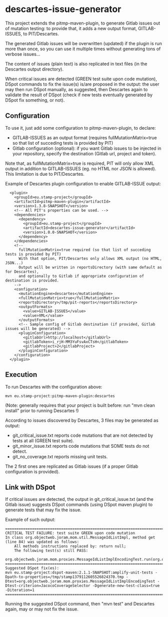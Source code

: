 # descartes-issue-generator

This project extends the pitmp-maven-plugin, to generate Gitlab issues out of mutation testing:
to provide that, it adds a new output format, GITLAB-ISSUES, to PIT/Descartes.

The generated Gitlab issues will be overwritten (updated) if the plugin is run more than once,
so you can use it multiple times without generating tons of verbose issues...

The content of issues (plain text) is also replicated in text files (in the Descartes output directory).

When critical issues are detected (GREEN test suite upon code mutation), DSpot commands to fix the issue(s) is/are proposed in the output: the user may then run DSpot manually, as suggested, then Descartes again to validate the result of DSpot (check if new tests eventually generated by DSpot fix something, or not).

## Configuration

To use it, just add some configuration to pitmp-maven-plugin, to declare:
- GITLAB-ISSUES as an output format (requires fullMutationMatrix=true so that list of succeding tests is provided by PIT)
- Gitlab configuration (optional): if you want Gitlab issues to be injected in your repository, specify the destination
(Gitlab url, project and token).

Note that, as fullMutationMatrix=true is required, PIT will only allow XML output in addition to GITLAB-ISSUES
(eg. no HTML nor JSON is allowed). This limitation is due to PIT/Descartes.

Example of Descartes plugin configuration to enable GITLAB-ISSUE output:

```
  <plugin>
    <groupId>eu.stamp-project</groupId>
    <artifactId>pitmp-maven-plugin</artifactId>
    <version>1.3.8-SNAPSHOT</version>
    <!-- All PIT's properties can be used. -->
    <dependencies>
      <dependency>
        <groupId>eu.stamp-project</groupId>
        <artifactId>descartes-issue-generator</artifactId>
        <version>1.0.0-SNAPSHOT</version>
      </dependency>
    </dependencies>
    <!--
      fullMutationMatrix=true required (so that list of succeding tests is provided by PIT) 
      With that option, PIT/Descartes only allows XML output (no HTML, JSON...)
      Output will be written in reportsDirectory (with same default as for Descartes),
      and optionally to Gitlab if appropriate configuration of destination is provided.
    -->
    <configuration>
      <mutationEngine>descartes</mutationEngine>
      <fullMutationMatrix>true</fullMutationMatrix>
      <reportsDirectory>/tmp/pit-reports</reportsDirectory>
      <outputFormats>
        <value>GITLAB-ISSUES</value>
        <value>XML</value>
      </outputFormats>
      <!-- Sample config of Gitlab destination (if provided, Gitlab issues will be generated) -->
      <pluginConfiguration>
        <gitlabUrl>http://localhost</gitlabUrl>
        <gitlabToken>i_rjH-MM3YuFsvAxCTsH</gitlabToken>
        <gitlabProject>2</gitlabProject>
      </pluginConfiguration>
    </configuration>
  </plugin>
```

## Execution

To run Descartes with the configuration above:

```
mvn eu.stamp-project:pitmp-maven-plugin:descartes
```
(Note: generally requires that your project is built before: run "mvn clean install" prior to running Descartes !)

According to issues discovered by Descartes, 3 files may be generated as output:
- git_critical_issue.txt reports code mutations that are not detected by tests at all (GREEN test suite).
- git_minor_issue.txt reports code mutations that SOME tests do not detect.
- git_no_coverage.txt reports missing unit tests.

The 2 first ones are replicated as Gitlab issues (if a proper Gitlab configuration is provided).

## Link with DSpot

If critical issues are detected, the output in git_critical_issue.txt (and the Gitlab issue) suggests DSpot commands (using DSpot maven plugin) to generate tests that may fix the issue.

Example of such output:

```
==========================================================================
CRITICAL TEST FAILURE: test suite GREEN upon code mutation
In class org.objectweb.joram.mom.util.MessageIdListImpl, method get (line 84) was updated as follows:
	All methods instructions replaced by: return null;
	The following test(s) still PASS:
		org.objectweb.joram.mom.proxies.MessageIdListImplEncodingTest.run(org.objectweb.joram.mom.proxies.MessageIdListImplEncodingTest)
==========================================================================
Suggested DSpot fix(es):
mvn eu.stamp-project:dspot-maven:2.1.1-SNAPSHOT:amplify-unit-tests -Dpath-to-properties=/tmp/stamp1379112605526824370.tmp -Dtest=org.objectweb.joram.mom.proxies.MessageIdListImplEncodingTest -Dtest-criterion=JacocoCoverageSelector -Dgenerate-new-test-class=true -Diteration=1
==========================================================================
```
Running the suggested DSpot command, then "mvn test" and Descartes again, may or may not fix the issue.
